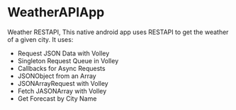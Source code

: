 # WeatherAPIApp
Weather RESTAPI,
 This native android app uses RESTAPI to get the weather of a given city. It uses:
- Request JSON Data with Volley
- Singleton Request Queue in Volley
- Callbacks for Async Requests
- JSONObject from an Array
- JSONArrayRequest with Volley
- Fetch JASONArray with Volley
- Get Forecast by City Name

